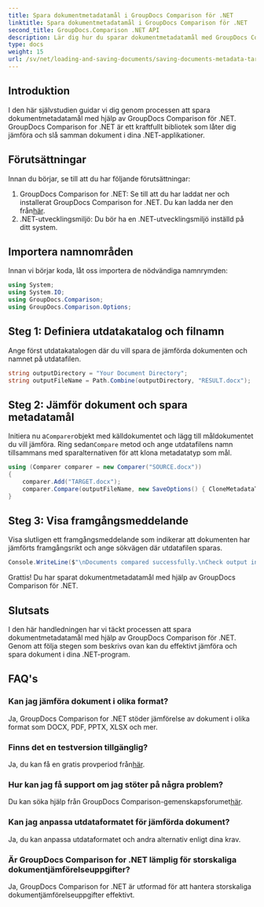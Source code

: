 ```yaml
---
title: Spara dokumentmetadatamål i GroupDocs Comparison för .NET
linktitle: Spara dokumentmetadatamål i GroupDocs Comparison för .NET
second_title: GroupDocs.Comparison .NET API
description: Lär dig hur du sparar dokumentmetadatamål med GroupDocs Comparison för .NET. Enkla steg för effektiv jämförelse av dokument i dina .NET-applikationer.
type: docs
weight: 15
url: /sv/net/loading-and-saving-documents/saving-documents-metadata-target/
---
```

## Introduktion
I den här självstudien guidar vi dig genom processen att spara dokumentmetadatamål med hjälp av GroupDocs Comparison för .NET. GroupDocs Comparison for .NET är ett kraftfullt bibliotek som låter dig jämföra och slå samman dokument i dina .NET-applikationer.
## Förutsättningar
Innan du börjar, se till att du har följande förutsättningar:
1.  GroupDocs Comparison for .NET: Se till att du har laddat ner och installerat GroupDocs Comparison for .NET. Du kan ladda ner den från[här](https://releases.groupdocs.com/comparison/net/).
2. .NET-utvecklingsmiljö: Du bör ha en .NET-utvecklingsmiljö inställd på ditt system.

## Importera namnområden
Innan vi börjar koda, låt oss importera de nödvändiga namnrymden:
```csharp
using System;
using System.IO;
using GroupDocs.Comparison;
using GroupDocs.Comparison.Options;
```
## Steg 1: Definiera utdatakatalog och filnamn
Ange först utdatakatalogen där du vill spara de jämförda dokumenten och namnet på utdatafilen.
```csharp
string outputDirectory = "Your Document Directory";
string outputFileName = Path.Combine(outputDirectory, "RESULT.docx");
```
## Steg 2: Jämför dokument och spara metadatamål
 Initiera nu a`Comparer`objekt med källdokumentet och lägg till måldokumentet du vill jämföra. Ring sedan`Compare` metod och ange utdatafilens namn tillsammans med sparalternativen för att klona metadatatyp som mål.
```csharp
using (Comparer comparer = new Comparer("SOURCE.docx"))
{
    comparer.Add("TARGET.docx");
    comparer.Compare(outputFileName, new SaveOptions() { CloneMetadataType = MetadataType.Target });
}
```
## Steg 3: Visa framgångsmeddelande
Visa slutligen ett framgångsmeddelande som indikerar att dokumenten har jämförts framgångsrikt och ange sökvägen där utdatafilen sparas.
```csharp
Console.WriteLine($"\nDocuments compared successfully.\nCheck output in {outputDirectory}.");
```
Grattis! Du har sparat dokumentmetadatamål med hjälp av GroupDocs Comparison för .NET.

## Slutsats
I den här handledningen har vi täckt processen att spara dokumentmetadatamål med hjälp av GroupDocs Comparison för .NET. Genom att följa stegen som beskrivs ovan kan du effektivt jämföra och spara dokument i dina .NET-program.
## FAQ's
### Kan jag jämföra dokument i olika format?
Ja, GroupDocs Comparison for .NET stöder jämförelse av dokument i olika format som DOCX, PDF, PPTX, XLSX och mer.
### Finns det en testversion tillgänglig?
 Ja, du kan få en gratis provperiod från[här](https://releases.groupdocs.com/).
### Hur kan jag få support om jag stöter på några problem?
 Du kan söka hjälp från GroupDocs Comparison-gemenskapsforumet[här](https://forum.groupdocs.com/c/comparison/12).
### Kan jag anpassa utdataformatet för jämförda dokument?
Ja, du kan anpassa utdataformatet och andra alternativ enligt dina krav.
### Är GroupDocs Comparison for .NET lämplig för storskaliga dokumentjämförelseuppgifter?
Ja, GroupDocs Comparison for .NET är utformad för att hantera storskaliga dokumentjämförelseuppgifter effektivt.